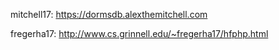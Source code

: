 mitchell17: https://dormsdb.alexthemitchell.com

fregerha17: http://www.cs.grinnell.edu/~fregerha17/hfphp.html
